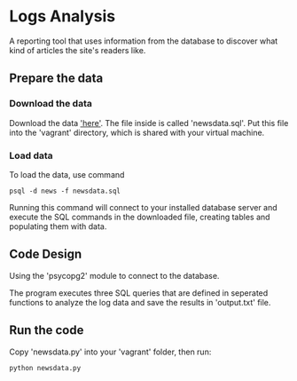 Logs Analysis
===============================

A reporting tool that uses information from the database to discover what kind of articles the site's readers like.

## Prepare the data

### Download the data

Download the data ['here'](https://d17h27t6h515a5.cloudfront.net/topher/2016/August/57b5f748_newsdata/newsdata.zip). The file inside is called 'newsdata.sql'. Put this file into the 'vagrant' directory, which is shared with your virtual machine.

### Load data

To load the data, use command

    psql -d news -f newsdata.sql

Running this command will connect to your installed database server and execute the SQL commands in the downloaded file, creating tables and populating them with data.

## Code Design

Using the 'psycopg2' module to connect to the database.

The program executes three SQL queries that are defined in seperated functions to analyze the log data and save the results in 'output.txt' file.

## Run the code

Copy 'newsdata.py' into your 'vagrant' folder, then run:

	python newsdata.py